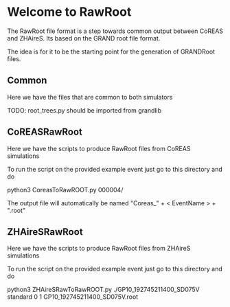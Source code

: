 # Welcome to RawRoot
The RawRoot file format is a step towards common output between CoREAS and ZHAireS. Its based on the GRAND root file format.

The idea is for it to be the starting point for the generation of GRANDRoot files.

## Common
Here we have the files that are common to both simulators

TODO: root_trees.py should be imported from grandlib

## CoREASRawRoot
Here we have the scripts to produce RawRoot files from CoREAS simulations

To run the script on the provided example event just go to this directory and do

python3 CoreasToRawROOT.py 000004/

The output file will automatically be named "Coreas_" + < EventName > + ".root"

## ZHAireSRawRoot
Here we have the scripts to produce RawRoot files from ZHAireS simulations

To run the script on the provided example event just go to this directory and do

python3 ZHAireSRawToRawROOT.py ./GP10_192745211400_SD075V standard 0 1  GP10_192745211400_SD075V.root

